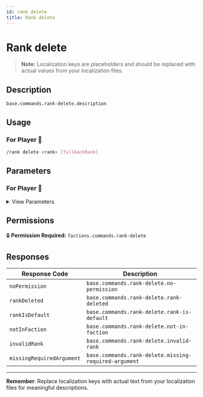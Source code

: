 ```yaml
---
id: rank delete
title: Rank delete
---
```


# Rank delete

> **Note:** Localization keys are placeholders and should be replaced with actual values from your localization files.

## Description

`base.commands.rank-delete.description`

## Usage

### For Player 👤

```bash
/rank delete <rank> [fallbackRank]
```

## Parameters

### For Player 👤

<details>
<summary>View Parameters</summary>

| Parameter | Type | Required | Description |
|-----------|------|----------|-------------|
| rank | FactionRank | Yes | `base.commands.rank-delete.arguments.rank.description` |
| fallbackRank | FactionRank | No | `base.commands.rank-delete.arguments.fallbackRank.description` |

</details>

## Permissions

🔒 **Permission Required:** `factions.commands.rank-delete`

## Responses

| Response Code             | Description                                         |
|---------------------------|-----------------------------------------------------|
| `noPermission` | `base.commands.rank-delete.no-permission` |
| `rankDeleted` | `base.commands.rank-delete.rank-deleted` |
| `rankIsDefault` | `base.commands.rank-delete.rank-is-default` |
| `notInFaction` | `base.commands.rank-delete.not-in-faction` |
| `invalidRank` | `base.commands.rank-delete.invalid-rank` |
| `missingRequiredArgument` | `base.commands.rank-delete.missing-required-argument` |

---
**Remember**: Replace localization keys with actual text from your localization files for meaningful descriptions.
